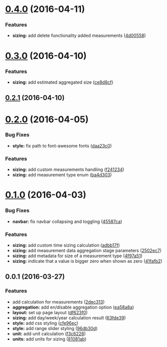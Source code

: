 <a name="0.4.0"></a>
# [0.4.0](https://github.com/MarcScheib/database-sizing/compare/0.3.0...v0.4.0) (2016-04-11)


### Features

* **sizing:** add delete functionality added measurements ([4d00558](https://github.com/MarcScheib/database-sizing/commit/4d00558))



<a name="0.3.0"></a>
# [0.3.0](https://github.com/MarcScheib/database-sizing/compare/0.2.1...v0.3.0) (2016-04-10)


### Features

* **sizing:** add estimated aggregated size ([ce8d8cf](https://github.com/MarcScheib/database-sizing/commit/ce8d8cf))



<a name="0.2.1"></a>
## [0.2.1](https://github.com/MarcScheib/database-sizing/compare/0.2.0...v0.2.1) (2016-04-10)




<a name="0.2.0"></a>
# [0.2.0](https://github.com/MarcScheib/database-sizing/compare/0.1.0...v0.2.0) (2016-04-05)


### Bug Fixes

* **style:** fix path to font-awesome fonts ([daa23c0](https://github.com/MarcScheib/database-sizing/commit/daa23c0))

### Features

* **sizing:** add custom measurements handling ([f241234](https://github.com/MarcScheib/database-sizing/commit/f241234))
* **sizing:** add measurement type enum ([ba4d303](https://github.com/MarcScheib/database-sizing/commit/ba4d303))



<a name="0.1.0"></a>
# [0.1.0](https://github.com/MarcScheib/database-sizing/compare/0.0.1...v0.1.0) (2016-04-03)


### Bug Fixes

* **navbar:** fix navbar collapsing and toggling ([45587ca](https://github.com/MarcScheib/database-sizing/commit/45587ca))

### Features

* **sizing:** add custom time sizing calculation ([adbb17f](https://github.com/MarcScheib/database-sizing/commit/adbb17f))
* **sizing:** add measurement data aggregation stage parameters ([2502ec7](https://github.com/MarcScheib/database-sizing/commit/2502ec7))
* **sizing:** add metadata for size of a measurement type ([4f97a51](https://github.com/MarcScheib/database-sizing/commit/4f97a51))
* **sizing:** indicate that a value is bigger zero when shown as zero ([41fafb2](https://github.com/MarcScheib/database-sizing/commit/41fafb2))



<a name="0.0.1"></a>
## 0.0.1 (2016-03-27)


### Features

* add calculation for measurements ([2dec313](https://github.com/MarcScheib/database-sizing/commit/2dec313))
* **aggregation:** add en/disable aggregation option ([ea58a8a](https://github.com/MarcScheib/database-sizing/commit/ea58a8a))
* **layout:** set up page layout ([df623f0](https://github.com/MarcScheib/database-sizing/commit/df623f0))
* **sizing:** add day/week/year calculation result ([63fde39](https://github.com/MarcScheib/database-sizing/commit/63fde39))
* **style:** add css styling ([cfe96ec](https://github.com/MarcScheib/database-sizing/commit/cfe96ec))
* **style:** add range slider styling ([96db30d](https://github.com/MarcScheib/database-sizing/commit/96db30d))
* **unit:** add unit calculation ([f3c6228](https://github.com/MarcScheib/database-sizing/commit/f3c6228))
* **units:** add units for sizing ([81081ab](https://github.com/MarcScheib/database-sizing/commit/81081ab))



